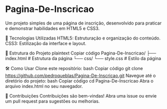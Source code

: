# Pagina-De-Inscricao

Um projeto simples de uma página de inscrição, desenvolvido para praticar e demonstrar habilidades em HTML5 e CSS3.

🚀 Tecnologias Utilizadas
HTML5: Estruturação e organização do conteúdo.
CSS3: Estilização da interface e layout.


📂 Estrutura do Projeto
plaintext
Copiar código
Pagina-De-Inscricao/
├── index.html    # Estrutura da página
└── css/
    └── style.css # Estilo da página


🛠️ Como Usar
Clone este repositório:
bash
Copiar código
git clone https://github.com/pedroqueblas/Pagina-De-Inscricao.git
Navegue até o diretório do projeto:
bash
Copiar código
cd Pagina-De-Inscricao
Abra o arquivo index.html no seu navegador.


🤝 Contribuições
Contribuições são bem-vindas! Abra uma issue ou envie um pull request para sugestões ou melhorias.
